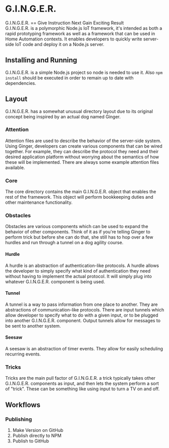 # G.I.N.G.E.R.
G.I.N.G.E.R. == Give Instruction Next Gain Exciting Result<br/>
G.I.N.G.E.R. is a polymorphic Node.js IoT framework, it's intended as both a rapid prototyping framework as well as a framework that can be used in Home Automation contexts.
It enables developers to quickly write server-side IoT code and deploy it on a Node.js server.

## Installing and Running
G.I.N.G.E.R. is a simple Node.js project so node is needed to use it.
Also ```npm install``` should be executed in order to remain up to date with dependencies.

## Layout
G.I.N.G.E.R. has a somewhat unusual directory layout due to its original concept being inspired by an actual dog named Ginger.

### Attention
Attention files are used to describe the behavior of the server-side system.
Using Ginger, developers can create various components that can be wired together.
For example, they can describe the protocol they need and their desired application platform without worrying about the semantics of how these will be implemented.
There are always some example attention files available.

### Core
The core directory contains the main G.I.N.G.E.R. object that enables the rest of the framework. This object will perform bookkeeping duties and other maintenance functionality.

### Obstacles
Obstacles are various components which can be used to expand the behavior of other components. Think of it as if you're telling Ginger to perform trick but before she can do that, she still has to hop over a few hurdles and run through a tunnel on a dog agility course.

#### Hurdle
A hurdle is an abstraction of authentication-like protocols.
A hurdle allows the developer to simply specify what kind of authentication they need without having to implement the actual protocol.
It will simply plug into whatever G.I.N.G.E.R. component is being used.

#### Tunnel
A tunnel is a way to pass information from one place to another.
They are abstractions of communication-like protocols.
There are input tunnels which allow developer to specify what to do with a given input, or to be plugged into another G.I.N.G.E.R. component.
Output tunnels allow for messages to be sent to another system.

#### Seesaw
A seesaw is an abstraction of timer events. They allow for easily scheduling recurring events.

### Tricks
Tricks are the main pull factor of G.I.N.G.E.R. a trick typically takes other G.I.N.G.E.R. components as input, and then lets the system perform a sort of "trick".
These can be something like using input to turn a TV on and off.

## Workflows

### Publishing
1. Make Version on GitHub
2. Publish directly to NPM
3. Publish to GitHub
